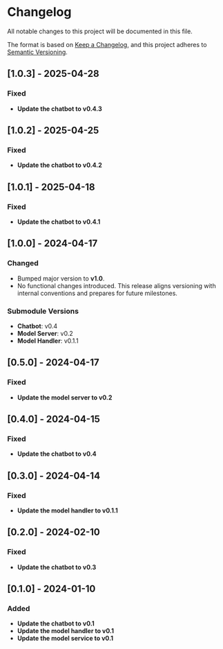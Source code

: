 # Changelog

All notable changes to this project will be documented in this file.

The format is based on [Keep a Changelog](https://keepachangelog.com/en/1.1.0/),
and this project adheres to [Semantic Versioning](https://semver.org/spec/v2.0.0.html).

## [1.0.3] - 2025-04-28

### Fixed

- **Update the chatbot to v0.4.3**


## [1.0.2] - 2025-04-25

### Fixed

- **Update the chatbot to v0.4.2**



## [1.0.1] - 2025-04-18

### Fixed

- **Update the chatbot to v0.4.1**


## [1.0.0] - 2024-04-17

### Changed
- Bumped major version to **v1.0**.
- No functional changes introduced. This release aligns versioning with internal conventions and prepares for future milestones.

### Submodule Versions
- **Chatbot**: v0.4
- **Model Server**: v0.2
- **Model Handler**: v0.1.1


## [0.5.0] - 2024-04-17

### Fixed

- **Update the model server to v0.2**


## [0.4.0] - 2024-04-15

### Fixed

- **Update the chatbot to v0.4**


## [0.3.0] - 2024-04-14

### Fixed

- **Update the model handler to v0.1.1**


## [0.2.0] - 2024-02-10

### Fixed

- **Update the chatbot to v0.3**


## [0.1.0] - 2024-01-10

### Added

- **Update the chatbot to v0.1**
- **Update the model handler to v0.1**
- **Update the model service to v0.1**




